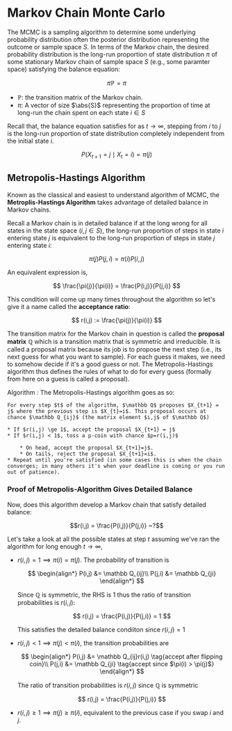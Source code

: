 #  Markov Chain Monte Carlo

The MCMC is a sampling algorithm to determine some underlying probability distribution often the posterior distribution representing the outcome or sample space $S$. In terms of the Markov chain, the desired probability distribution is the long-run proportion of state distribution $\pi$ of some stationary Markov chain of sample space $S$ (e.g., some paramter space) satisfying the balance equation:

$$
\pi \mathbb P  = \pi
$$

* $\mathbb P$: the transition matrix of the Markov chain.
* $\pi$: A vector of size $\abs{S}$ representing the proportion of time at long-run the chain spent on each state $i \in S$

Recall that, the balance equation satisfies for as $t \rightarrow \infty$, stepping from $i$ to $j$ is the long-run proportion of state distribution completely independent from the initial state $i$.

$$
P(X_{t+1} = j \mid X_t = i) = \pi(j)
$$

## Metropolis-Hastings Algorithm

Known as the classical and easiest to understand algorithm of MCMC, the **Metroplis-Hastings Algorithm** takes advantage of detailed balance in Markov chains.

Recall a Markov chain is in detailed balance if at the long wrong for all states in the state space $(i,j \in S)$, the long-run proportion of steps in state $i$ entering state $j$ is equivalent to the long-run proportion of steps in state $j$ entering state $i$:

$$
\pi(j)P(j, i) = \pi(i)P(i,j)
$$

An equivalent expression is,

$$
\frac{\pi(j)}{\pi(i)} = \frac{P(i,j)}{P(j,i)}
$$

This condition will come up many times throughout the algorithm so let's give it a name called the **acceptance ratio**:

$$
r(i,j) := \frac{\pi(j)}{\pi(i)}
$$

The transition matrix for the Markov chain in question is called the **proposal matrix** $\mathbb Q$ which is a transition matrix that is symmetric and irreducible. It is called a proposal matrix because its job is to propose the next step (i.e., its next guess for what you want to sample). For each guess it makes, we need to somehow decide if it's a good guess or not. The Metropolis-Hastings algorithm thus defines the rules of what to do for every guess (formally from here on a guess is called a proposal).

Algorithm
: The Metropolis-Hastings algorithm goes as so:

	For every step $t$ of the algorithm, $\mathbb Q$ proposes $X_{t+1} = j$ where the previous step is $X_{t}=i$. This proposal occurs at chance $\mathbb Q_{ij}$ (the matrix element $i,j$ of $\mathbb Q$)

	* If $r(i,j) \ge 1$, accept the proposal $X_{t+1} = j$
	* If $r(i,j) < 1$, toss a p-coin with chance $p=r(i,j)$

		* On head, accept the proposal $X_{t+1}=j$.
		* On tails, reject the proposal $X_{t+1}=i$.
	* Repeat until you're satisfied (in some cases this is when the chain converges; in many others it's when your deadline is coming or you run out of patience).

### Proof of Metropolis-Algorithm Gives Detailed Balance

Now, does this algorithm develop a Markov chain that satisfy detailed balance:

$$r(i,j) = \frac{P(i,j)}{P(j,i)} ~?$$

Let's take a look at all the possible states at step $t$ assuming we've ran the algorithm for long enough  $t \rightarrow \infty$,

* $r(i,j)=1 \implies \pi(i) = \pi(j)$. The probability of transition is

	$$
	\begin{align*}
	P(i,j) &= \mathbb Q_{ij}\\
	P(j,i) &= \mathbb Q_{ji}
	\end{align*}
	$$

	Since $\mathbb Q$ is symmetric, the RHS is $1$ thus the ratio of transition probabilities is $r(i,j)$:

	$$
	r(i,j) = \frac{P(i,j)}{P(j,i)} = 1
	$$

	This satisfies the detailed balance condiiton since $r(i,j) = 1$

* $r(i,j) < 1 \implies \pi(j) < \pi(i)$, the transition probabilities are

	$$
	\begin{align*}
	P(i,j) &= \mathbb Q_{ij}r(i,j) \tag{accept after flipping coin}\\
	P(j,i) &= \mathbb Q_{ji} \tag{accept since $\pi(i) > \pi(j)$}
	\end{align*}
	$$

	The ratio of transition probabilities is $r(i,j)$ since $\mathbb Q$ is symmetric

	$$
	r(i,j) = \frac{P(i,j)}{P(j,i)}
	$$

* $r(i,j) \ge 1 \implies \pi(j) \ge \pi(i)$, equivalent to the previous case if you swap $i$ and $j$.